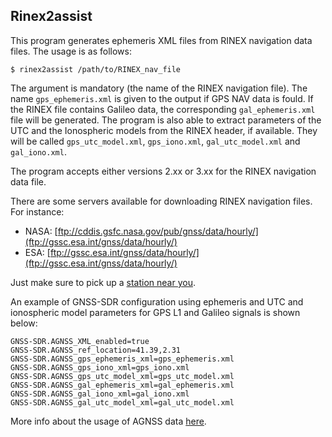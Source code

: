 Rinex2assist
------------

This program generates ephemeris XML files from RINEX navigation data files. The usage is as follows:

```
$ rinex2assist /path/to/RINEX_nav_file 
```

The argument is mandatory (the name of the RINEX navigation file). The name `gps_ephemeris.xml` is given to the output if GPS NAV data is fould. If the RINEX file contains Galileo data, the corresponding `gal_ephemeris.xml` file will be generated. The program is also able to extract parameters of the UTC and the Ionospheric models from the RINEX header, if available. They will be called `gps_utc_model.xml`, `gps_iono.xml`, `gal_utc_model.xml` and `gal_iono.xml`.


The program accepts either versions 2.xx or 3.xx for the RINEX navigation data file.

There are some servers available for downloading RINEX navigation files. For instance:
  * NASA: [ftp://cddis.gsfc.nasa.gov/pub/gnss/data/hourly/](ftp://gssc.esa.int/gnss/data/hourly/)
  * ESA: [ftp://gssc.esa.int/gnss/data/hourly/](ftp://gssc.esa.int/gnss/data/hourly/)

Just make sure to pick up a [station near you](http://gpspp.sakura.ne.jp/gmap/igsnet.htm).

An example of GNSS-SDR configuration using ephemeris and UTC and ionospheric model parameters for GPS L1 and Galileo signals is shown below:

```
GNSS-SDR.AGNSS_XML_enabled=true
GNSS-SDR.AGNSS_ref_location=41.39,2.31
GNSS-SDR.AGNSS_gps_ephemeris_xml=gps_ephemeris.xml
GNSS-SDR.AGNSS_gps_iono_xml=gps_iono.xml
GNSS-SDR.AGNSS_gps_utc_model_xml=gps_utc_model.xml
GNSS-SDR.AGNSS_gal_ephemeris_xml=gal_ephemeris.xml
GNSS-SDR.AGNSS_gal_iono_xml=gal_iono.xml    
GNSS-SDR.AGNSS_gal_utc_model_xml=gal_utc_model.xml
```

More info about the usage of AGNSS data [here](https://gnss-sdr.org/docs/sp-blocks/global-parameters/#assisted-gnss-with-xml-files).
